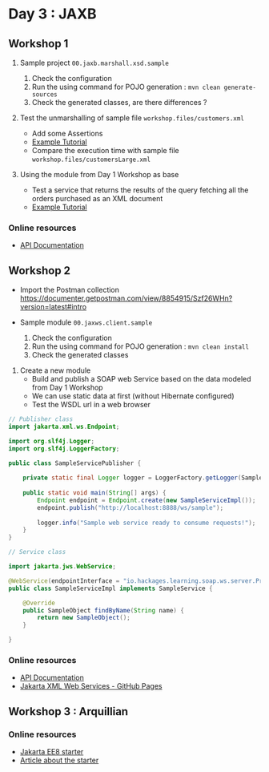 # Day 3 : JAXB

## Workshop 1

1. Sample project `00.jaxb.marshall.xsd.sample`
    1. Check the configuration 
    1. Run the using command for POJO generation : `mvn clean generate-sources`  
    1. Check the generated classes, are there differences ? 

1. Test the unmarshalling of sample file `workshop.files/customers.xml`
    * Add some Assertions
    * [Example Tutorial](https://www.javaguides.net/2018/10/jaxb-tutorial.html)
    * Compare the execution time with sample file  `workshop.files/customersLarge.xml`

1. Using the module from Day 1 Workshop as base
    * Test a service that returns the results of the query fetching all the orders purchased as an XML document 
    * [Example Tutorial](https://www.developer.com/java/data/Converting-JDBC-Result-Sets-to-XML-3329001.htm)

### Online resources 
* [API Documentation](https://javaee.github.io/jaxb-v2/doc/user-guide/release-documentation.html#users-guide)

## Workshop 2

* Import the Postman collection https://documenter.getpostman.com/view/8854915/Szf26WHn?version=latest#intro 

* Sample module  `00.jaxws.client.sample`
    1. Check the configuration 
    1. Run the using command for POJO generation : `mvn clean install`  
    1. Check the generated classes

1. Create a new module
    * Build and publish a SOAP web Service based on the data modeled from Day 1 Workshop
    * We can use static data at first (without Hibernate configured)
    * Test the WSDL url in a web browser
```java
// Publisher class 
import jakarta.xml.ws.Endpoint;

import org.slf4j.Logger;
import org.slf4j.LoggerFactory;

public class SampleServicePublisher {
    
    private static final Logger logger = LoggerFactory.getLogger(SampleServicePublisher.class);
    
    public static void main(String[] args) {
        Endpoint endpoint = Endpoint.create(new SampleServiceImpl());
        endpoint.publish("http://localhost:8888/ws/sample");
        
        logger.info("Sample web service ready to consume requests!");
    }
}

// Service class 

import jakarta.jws.WebService;

@WebService(endpointInterface = "io.hackages.learning.soap.ws.server.ProductService")
public class SampleServiceImpl implements SampleService {

    @Override
    public SampleObject findByName(String name) {
        return new SampleObject();
    }

}
```

### Online resources 
* [API Documentation](https://javaee.github.io/tutorial/webservices-intro002.html)
* [Jakarta XML Web Services - GitHub Pages](https://eclipse-ee4j.github.io/metro-jax-ws/2.3.3/docs/ch03.html)

## Workshop 3 : Arquillian


### Online resources 
* [Jakarta EE8 starter](https://github.com/hantsy/jakartaee8-starter)
* [Article about the starter](https://medium.com/swlh/testing-jakarta-ee-8-applications-9ca250da20e3)